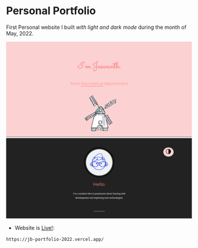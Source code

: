 # Personal Portfolio

First Personal website I built _with light and dark mode_ during the month of May, 2022.

![alt text](intro.png)
![alt text](header.png)

- Website is [Live!](https://jb-portfolio-2022.vercel.app/):

```bash
https://jb-portfolio-2022.vercel.app/
```
